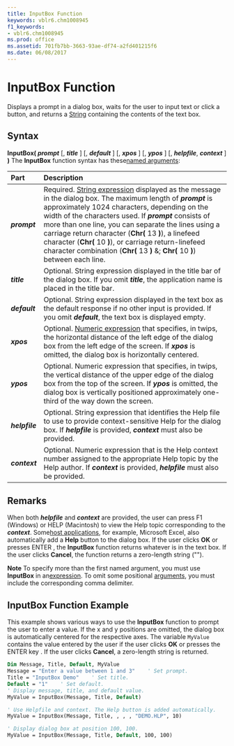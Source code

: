 ```yaml
---
title: InputBox Function
keywords: vblr6.chm1008945
f1_keywords:
- vblr6.chm1008945
ms.prod: office
ms.assetid: 701fb7bb-3663-93ae-df74-a2fd401215f6
ms.date: 06/08/2017
---
```



# InputBox Function



Displays a prompt in a dialog box, waits for the user to input text or click a button, and returns a [String](../../Glossary/vbe-glossary.md#string-data-type) containing the contents of the text box.

## Syntax

**InputBox( _prompt_** [, **_title_** ] [, **_default_** ] [, **_xpos_** ] [, **_ypos_** ] [, **_helpfile_**, **_context_** ] **)**
The  **InputBox** function syntax has these[named arguments](../../Glossary/vbe-glossary.md#named-argument):


|**Part**|**Description**|
|:-----|:-----|
|**_prompt_**|Required. [String expression](../../Glossary/vbe-glossary.md#string-expression) displayed as the message in the dialog box. The maximum length of **_prompt_** is approximately 1024 characters, depending on the width of the characters used. If **_prompt_** consists of more than one line, you can separate the lines using a carriage return character (**Chr(** 13 **)**), a linefeed character (**Chr(** 10 **)**), or carriage return-linefeed character combination (**Chr(** 13 **)** &; **Chr(** 10 **)**) between each line.|
|**_title_**|Optional. String expression displayed in the title bar of the dialog box. If you omit  **_title_**, the application name is placed in the title bar.|
|**_default_**|Optional. String expression displayed in the text box as the default response if no other input is provided. If you omit  **_default_**, the text box is displayed empty.|
|**_xpos_**|Optional. [Numeric expression](../../Glossary/vbe-glossary.md#numeric-expression) that specifies, in twips, the horizontal distance of the left edge of the dialog box from the left edge of the screen. If **_xpos_** is omitted, the dialog box is horizontally centered.|
|**_ypos_**|Optional. Numeric expression that specifies, in twips, the vertical distance of the upper edge of the dialog box from the top of the screen. If  **_ypos_** is omitted, the dialog box is vertically positioned approximately one-third of the way down the screen.|
|**_helpfile_**|Optional. String expression that identifies the Help file to use to provide context-sensitive Help for the dialog box. If  **_helpfile_** is provided, **_context_** must also be provided.|
|**_context_**|Optional. Numeric expression that is the Help context number assigned to the appropriate Help topic by the Help author. If  **_context_** is provided, **_helpfile_** must also be provided.|

## Remarks

When both  **_helpfile_** and **_context_** are provided, the user can press F1 (Windows) or HELP (Macintosh) to view the Help topic corresponding to the **_context_**. Some[host applications](../../Glossary/vbe-glossary.md#host-application), for example, Microsoft Excel, also automatically add a  **Help** button to the dialog box. If the user clicks **OK** or presses ENTER , the **InputBox** function returns whatever is in the text box. If the user clicks **Cancel**, the function returns a zero-length string ("").

 **Note**  To specify more than the first named argument, you must use  **InputBox** in an[expression](../../Glossary/vbe-glossary.md#expression). To omit some positional [arguments](../../Glossary/vbe-glossary.md#argument), you must include the corresponding comma delimiter.


## InputBox Function Example

This example shows various ways to use the  **InputBox** function to prompt the user to enter a value. If the x and y positions are omitted, the dialog box is automatically centered for the respective axes. The variable `MyValue` contains the value entered by the user if the user clicks **OK** or presses the ENTER key . If the user clicks **Cancel**, a zero-length string is returned.


```vb
Dim Message, Title, Default, MyValue
Message = "Enter a value between 1 and 3"    ' Set prompt.
Title = "InputBox Demo"    ' Set title.
Default = "1"    ' Set default.
' Display message, title, and default value.
MyValue = InputBox(Message, Title, Default)

' Use Helpfile and context. The Help button is added automatically.
MyValue = InputBox(Message, Title, , , , "DEMO.HLP", 10)

' Display dialog box at position 100, 100.
MyValue = InputBox(Message, Title, Default, 100, 100)


```


